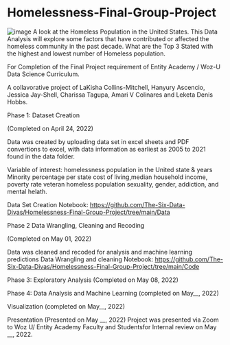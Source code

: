 # Homelessness-Final-Group-Project
![image](https://user-images.githubusercontent.com/91347128/165450499-68b8a850-28f6-41f2-b383-af9fd26f7415.png)
A look at the Homeless Population in the United States.
This Data Analysis will explore some factors that have contributed or affected the homeless community in the past decade.
What are the Top 3 Stated with the highest  and lowest number of Homeless population.

For Completion of the Final Project requirement of Entity Academy / Woz-U Data Science Curriculum.

A collavorative project of LaKisha Collins-Mitchell, Hanyury Ascencio, Jessica Jay-Shell, Charissa Tagupa, Amari V Colinares and Leketa Denis Hobbs.

Phase 1: Dataset Creation

(Completed on April 24, 2022)

Data was created by uploading data set in excel sheets and PDF convertions to excel, with data information as earliest as 2005 to 2021 found in the data folder.

Variable of interest:
homelessness population in the United state & years
Minority percentage per state
cost of living,median household income, poverty rate
veteran homeless population
sexuality, gender, addiction, and mental helath.

Data Set Creation Notebook:
https://github.com/The-Six-Data-Divas/Homelessness-Final-Group-Project/tree/main/Data

Phase 2 Data Wrangling, Cleaning and Recoding

(Completed on May 01, 2022)

Data was cleaned and recoded for analysis and machine learning predictions
Data Wrangling and cleaning Notebook:
https://github.com/The-Six-Data-Divas/Homelessness-Final-Group-Project/tree/main/Code

Phase 3: Exploratory Analysis
(Completed on May 08, 2022)

Phase 4: Data Analysis and Machine Learning
(completed on May__, 2022)

Visualization
(completed on May__, 2022)


Presentation
(Presented on May __, 2022)
Project was presented via Zoom to Woz U/ Entity Academy Faculty and Studentsfor Internal review on May __, 2022.

